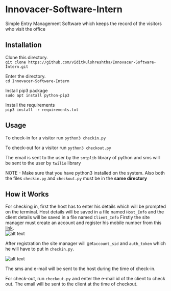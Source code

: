 # Innovacer-Software-Intern

Simple Entry Management Software which keeps the record of the visitors who visit the office

## Installation
Clone this directory.  
`git clone https://github.com/viditkulshreshtha/Innovacer-Software-Intern.git`  

Enter the directory.  
`cd Innovacer-Software-Intern`  

Install pip3 package  
`sudo apt install python-pip3`  

Install the requirements  
`pip3 install -r requirements.txt`  


## Usage  
To check-in for a visitor run `python3 checkin.py`   

To check-out for a visitor run `python3 checkout.py`  

The email is sent to the user by the `smtplib` library of python and sms will be sent to the user by `twilio` library  


NOTE - Make sure that you have python3 installed on the system. Also both the files `checkin.py` and `checkout.py` must be in the **same directory**  


## How it Works  
For checking in, first the host has to enter his details which will be prompted on the terminal. Host details will be saved in a file named `Host_Info` and the client details will be saved in a file named `Client_Info`
Firstly the site manager must create an account and register his mobile number from this [link](https://www.twilio.com/try-twilio).  
![alt text](https://github.com/viditkulshreshtha/Innovacer-Software-Intern/blob/master/Twilio_details.png "Twilio details")

After registration the site manager will get`account_sid` and `auth_token` which he will have to put in `checkin.py`.  

![alt text](https://github.com/viditkulshreshtha/Innovacer-Software-Intern/blob/master/Details.png "")  

The sms and e-mail will be sent to the host during the time of check-in.  

For check-out, run `checkout.py`  and enter the e-mail id of the client to check out. The email will be sent to the client at the time of checkout.  





